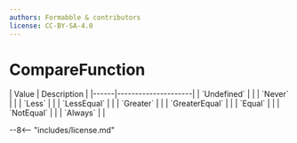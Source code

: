 ```yaml
---
authors: Formabble & contributors
license: CC-BY-SA-4.0
---
```



# CompareFunction

<div class="sh-parameters" markdown="1">
| Value  | Description |
|------|---------------------|
| `Undefined` |  |
| `Never` |  |
| `Less` |  |
| `LessEqual` |  |
| `Greater` |  |
| `GreaterEqual` |  |
| `Equal` |  |
| `NotEqual` |  |
| `Always` |  |

</div>

--8<-- "includes/license.md"
